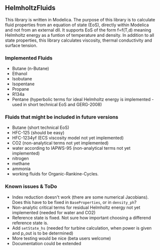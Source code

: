 ## HelmholtzFluids
This library is written in Modelica.
The purpose of this library is to calculate fluid properties from an equation of state (EoS), directly within Modelica and not from an external dll.
It supports EoS of the form f=f(T,d) meaning Helmholtz energy as a funtion of temperature and density.
In addition to all state properties, this library calculates viscosity, thermal conductivity and surface tension.

### Implemented Fluids
* Butane (n-Butane)
* Ethanol
* Isobutane
* Isopentane
* Propane
* R134a
* Pentane (hyperbolic terms for ideal Helmholtz energy is implemented - used in short technical EoS and GERG-2008)

### Fluids that might be included in future versions
* Butane (short technical EoS)
* HFC-125 (should be easy)
* HFC-1234yf (ECS viscosity model not yet implemented)
* CO2 (non-analytical terms not yet implemented)
* water according to IAPWS-95 (non-analytical terms not yet implemented)
* nitrogen
* methane
* ammonia
* working fluids for Organic-Rankine-Cycles.

### Known issues & ToDo
* Index reduction doesn't work (there are some numerical Jacobians). Does this have to be fixed in `BaseProperties`, or in `density_ph`?
* Non-analytic critical terms for residual Helmholtz energy not yet implemented (needed for water and CO2)
* Reference state is fixed. Not sure how important choosing a differend reference state is.
* Add `setState_hs` (needed for turbine calculation, when power is given and p_out is to be determined)
* More testing would be nice (beta users welcome)
* Documentation could be extended